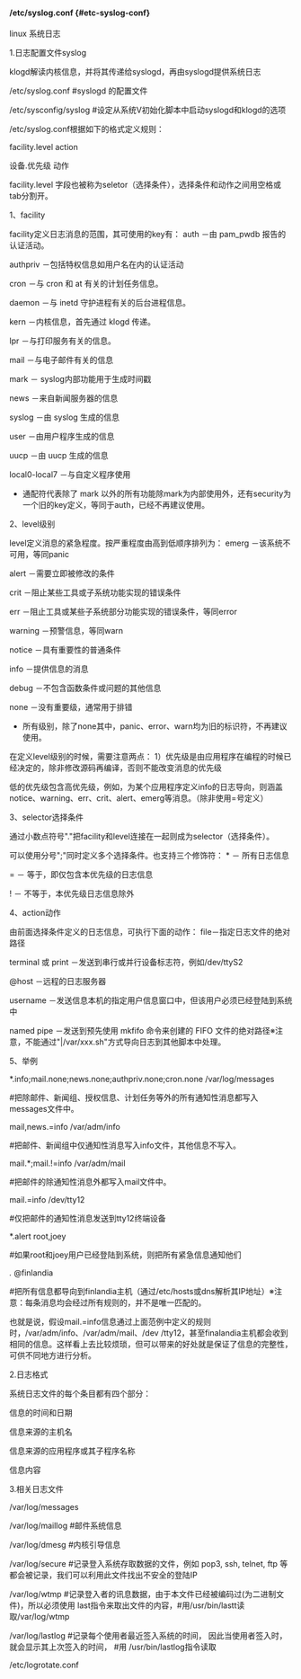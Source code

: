 #### /etc/syslog.conf {#etc-syslog-conf}

linux 系统日志

1.日志配置文件syslog

klogd解读内核信息，并将其传递给syslogd，再由syslogd提供系统日志

/etc/syslog.conf          #syslogd 的配置文件

/etc/sysconfig/syslog  #设定从系统V初始化脚本中启动syslogd和klogd的选项

/etc/syslog.conf根据如下的格式定义规则：

facility.level   action

设备.优先级  动作

facility.level 字段也被称为seletor（选择条件），选择条件和动作之间用空格或tab分割开。

1、facility

facility定义日志消息的范围，其可使用的key有： auth －由 pam_pwdb 报告的认证活动。

authpriv －包括特权信息如用户名在内的认证活动

cron －与 cron 和 at 有关的计划任务信息。

daemon －与 inetd 守护进程有关的后台进程信息。

kern －内核信息，首先通过 klogd 传递。

lpr －与打印服务有关的信息。

mail －与电子邮件有关的信息

mark － syslog内部功能用于生成时间戳

news －来自新闻服务器的信息

syslog －由 syslog 生成的信息

user －由用户程序生成的信息

uucp －由 uucp 生成的信息

local0-local7 －与自定义程序使用

* 通配符代表除了 mark 以外的所有功能除mark为内部使用外，还有security为一个旧的key定义，等同于auth，已经不再建议使用。

2、level级别

level定义消息的紧急程度。按严重程度由高到低顺序排列为： emerg －该系统不可用，等同panic

alert －需要立即被修改的条件

crit －阻止某些工具或子系统功能实现的错误条件

err －阻止工具或某些子系统部分功能实现的错误条件，等同error

warning －预警信息，等同warn

notice －具有重要性的普通条件

info －提供信息的消息

debug －不包含函数条件或问题的其他信息

none －没有重要级，通常用于排错

* 所有级别，除了none其中，panic、error、warn均为旧的标识符，不再建议使用。

在定义level级别的时候，需要注意两点： 1）优先级是由应用程序在编程的时候已经决定的，除非修改源码再编译，否则不能改变消息的优先级

低的优先级包含高优先级，例如，为某个应用程序定义info的日志导向，则涵盖notice、warning、err、crit、alert、emerg等消息。（除非使用=号定义）

3、selector选择条件

通过小数点符号&quot;.&quot;把facility和level连接在一起则成为selector（选择条件）。

可以使用分号&quot;;&quot;同时定义多个选择条件。也支持三个修饰符： * － 所有日志信息

= － 等于，即仅包含本优先级的日志信息

! － 不等于，本优先级日志信息除外

4、action动作

由前面选择条件定义的日志信息，可执行下面的动作： file－指定日志文件的绝对路径

terminal 或 print －发送到串行或并行设备标志符，例如/dev/ttyS2

@host －远程的日志服务器

username －发送信息本机的指定用户信息窗口中，但该用户必须已经登陆到系统中

named pipe －发送到预先使用 mkfifo 命令来创建的 FIFO 文件的绝对路径※注意，不能通过&quot;|/var/xxx.sh&quot;方式导向日志到其他脚本中处理。

5、举例

*.info;mail.none;news.none;authpriv.none;cron.none /var/log/messages

#把除邮件、新闻组、授权信息、计划任务等外的所有通知性消息都写入messages文件中。

mail,news.=info /var/adm/info

#把邮件、新闻组中仅通知性消息写入info文件，其他信息不写入。

mail.*;mail.!=info /var/adm/mail

#把邮件的除通知性消息外都写入mail文件中。

mail.=info /dev/tty12

#仅把邮件的通知性消息发送到tty12终端设备

*.alert root,joey

#如果root和joey用户已经登陆到系统，则把所有紧急信息通知他们

*.* @finlandia

#把所有信息都导向到finlandia主机（通过/etc/hosts或dns解析其IP地址）※注意：每条消息均会经过所有规则的，并不是唯一匹配的。

也就是说，假设mail.=info信息通过上面范例中定义的规则时，/var/adm/info、/var/adm/mail、/dev /tty12，甚至finalandia主机都会收到相同的信息。这样看上去比较烦琐，但可以带来的好处就是保证了信息的完整性，可供不同地方进行分析。

2.日志格式

系统日志文件的每个条目都有四个部分：

信息的时间和日期

信息来源的主机名

信息来源的应用程序或其子程序名称

信息内容

3.相关日志文件

/var/log/messages

/var/log/maillog  #邮件系统信息

/var/log/dmesg   #内核引导信息

/var/log/secure   #记录登入系统存取数据的文件，例如 pop3, ssh, telnet, ftp 等都会被记录，我们可以利用此文件找出不安全的登陆IP

/var/log/wtmp     #记录登入者的讯息数据，由于本文件已经被编码过(为二进制文件)，所以必须使用 last指令来取出文件的内容，#用/usr/bin/lastt读取/var/log/wtmp

/var/log/lastlog   #记录每个使用者最近签入系统的时间， 因此当使用者签入时， 就会显示其上次签入的时间， #用 /usr/bin/lastlog指令读取

/etc/logrotate.conf